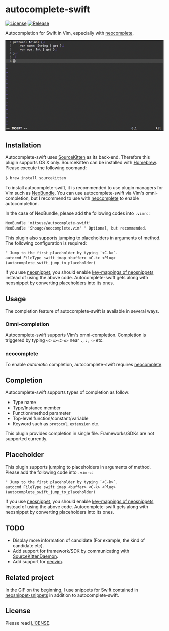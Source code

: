 # autocomplete-swift

[![License][license-badge]][license]
[![Release][release-badge]][release]

Autocompletion for Swift in Vim, especially with [neocomplete][github-neocomplete].

![completion-gif](/_images/completion.gif)


## Installation

Autocomplete-swift uses [SourceKitten][github-sourcekitten] as its back-end.
Therefore this plugin supports OS X only.
SourceKitten can be installed with [Homebrew][github-homebrew].
Please execute the following coomand:

```bash
$ brew install sourcekitten
```

To install autocomplete-swift,
it is recommended to use plugin managers for Vim such as [NeoBundle][github-neobundle].
You can use autocomplete-swift via Vim's omni-completion,
but I recommend to use with [neocomplete][github-neocomplete] to enable autocompletion.

In the case of NeoBundle, please add the following codes into `.vimrc`:

```vim
NeoBundle 'mitsuse/autocomplete-swift'
NeoBundle 'Shougo/neocomplete.vim' " Optional, but recommended.
```

This plugin also supports jumping to placeholders in arguments of method.
The following configuration is required:

```vim
" Jump to the first placeholder by typing `<C-k>`.
autocmd FileType swift imap <buffer> <C-k> <Plug>(autocomplete_swift_jump_to_placeholder)
```

If you use [neosnippet][github-neosnippet],
you should enable [key-mappings of neosnippets][github-neosnippet-config] instead of using the above code.
Autocomplete-swift gets along with neosnippet by converting placeholders into its ones.


## Usage

The completion feature of autocomplete-swift is available in several ways.

### Omni-completion

Autocomplete-swift supports Vim's omni-completion.
Completion is triggered by typing `<C-x><C-o>` near `.`, `:`, `->` etc.


### neocomplete

To enable *automatic* completion,
autocomplete-swift requires [neocomplete][github-neocomplete].


## Completion

Autocomplete-swift supports types of completion as follow:

- Type name
- Type/Instance member
- Function/method parameter
- Top-level function/constant/variable
- Keyword such as `protocol`, `extension` etc.

This plugin provides completion in single file.
Frameworks/SDKs are not supported currently.


## Placeholder

This plugin supports jumping to placeholders in arguments of method.
Please add the following code into `.vimrc`:

```vim
" Jump to the first placeholder by typing `<C-k>`.
autocmd FileType swift imap <buffer> <C-k> <Plug>(autocomplete_swift_jump_to_placeholder)
```

If you use [neosnippet][github-neosnippet],
you should enable [key-mappings of neosnippets][github-neosnippet-config] instead of using the above code.
Autocomplete-swift gets along with neosnippet by converting placeholders into its ones.


## TODO

- Display more information of candidate (For example, the kind of candidate etc).
- Add support for framework/SDK by communicating with [SourceKittenDaemon][github-sourcekittendaemon].
- Add support for [neovim][web-neovim].


## Related project

In the GIF on the beginning,
I use snippets for Swift contained in [neosnippet-snippets][github-neosnippet-snippets]
in addition to autocomplete-swift.


## License

Please read [LICENSE][license].

[license-badge]: https://img.shields.io/badge/license-MIT-yellowgreen.svg?style=flat-square
[license]: LICENSE
[release-badge]: https://img.shields.io/github/tag/mitsuse/neocomplete-swift.svg?style=flat-square
[release]: https://github.com/mitsuse/neocomplete-swift/releases
[github-sourcekitten]: https://github.com/jpsim/SourceKitten
[github-sourcekittendaemon]: https://github.com/terhechte/SourceKittenDaemon
[github-homebrew]: https://github.com/Homebrew/homebrew
[github-neobundle]: https://github.com/Shougo/neobundle.vim
[github-neocomplete]: https://github.com/Shougo/neocomplete.vim
[github-neosnippet]: https://github.com/Shougo/neosnippet.vim
[github-neosnippet-config]: https://github.com/Shougo/neosnippet.vim#configuration
[github-neosnippet-snippets]: https://github.com/Shougo/neosnippet-snippets
[web-neovim]: https://neovim.io/
